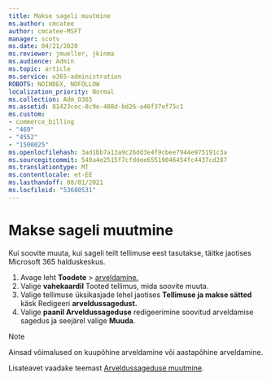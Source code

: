 ```yaml
---
title: Makse sageli muutmine
ms.author: cmcatee
author: cmcatee-MSFT
manager: scotv
ms.date: 04/21/2020
ms.reviewer: jmueller, jkinma
ms.audience: Admin
ms.topic: article
ms.service: o365-administration
ROBOTS: NOINDEX, NOFOLLOW
localization_priority: Normal
ms.collection: Adm_O365
ms.assetid: 81423cec-8c9e-408d-bd26-a46f37ef75c1
ms.custom:
- commerce_billing
- "469"
- "4552"
- "1500025"
ms.openlocfilehash: 3ad1bb7a13a9c26dd3e4f9cbee7944e975191c3a
ms.sourcegitcommit: 540a4e2515f7cfddee65519046454fc4437cd287
ms.translationtype: MT
ms.contentlocale: et-EE
ms.lasthandoff: 08/01/2021
ms.locfileid: "53680531"
---
```

# <a name="change-how-often-you-pay"></a>Makse sageli muutmine

Kui soovite muuta, kui sageli teilt tellimuse eest tasutakse, täitke jaotises Microsoft 365 halduskeskus.

1. Avage leht **Toodete**  >  [arveldamine.](https://go.microsoft.com/fwlink/p/?linkid=842054)
2. Valige **vahekaardil** Tooted tellimus, mida soovite muuta.
3. Valige tellimuse üksikasjade lehel jaotises **Tellimuse ja makse sätted** käsk Redigeeri **arveldussagedust.**
4. Valige **paanil Arveldussageduse** redigeerimine soovitud arveldamise sagedus ja seejärel valige **Muuda**.

> [!NOTE]
> Ainsad võimalused on kuupõhine arveldamine või aastapõhine arveldamine.

Lisateavet vaadake teemast [Arveldussageduse muutmine](/microsoft-365/commerce/billing-and-payments/change-payment-frequency).